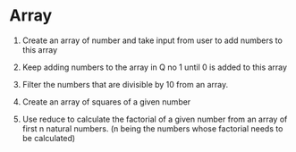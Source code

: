 # Array

1. Create an array of number and take input from user to add numbers to this array

2. Keep adding numbers to the array in Q no 1 until 0 is added to this array

3. Filter the numbers that are divisible by 10 from an array.

4. Create an array of squares of a given number

5. Use reduce to calculate the factorial of a given number from an array of first n natural numbers. (n being the numbers whose factorial needs to be calculated)
